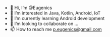 - 👋 Hi, I’m @Eugenics
- 👀 I’m interested in Java, Kotlin, Android, IoT
- 🌱 I’m currently learning Android development
- 💞️ I’m looking to collaborate on ...
- 📫 How to reach me p.eugenics@gmail.com

<!---
Eugenics/Eugenics is a ✨ special ✨ repository because its `README.md` (this file) appears on your GitHub profile.
You can click the Preview link to take a look at your changes.
--->
